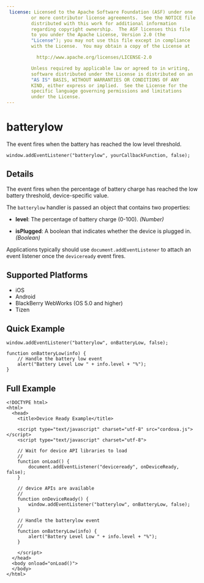 ```yaml
---
 license: Licensed to the Apache Software Foundation (ASF) under one
         or more contributor license agreements.  See the NOTICE file
         distributed with this work for additional information
         regarding copyright ownership.  The ASF licenses this file
         to you under the Apache License, Version 2.0 (the
         "License"); you may not use this file except in compliance
         with the License.  You may obtain a copy of the License at

           http://www.apache.org/licenses/LICENSE-2.0

         Unless required by applicable law or agreed to in writing,
         software distributed under the License is distributed on an
         "AS IS" BASIS, WITHOUT WARRANTIES OR CONDITIONS OF ANY
         KIND, either express or implied.  See the License for the
         specific language governing permissions and limitations
         under the License.
---
```


# batterylow

The event fires when the battery has reached the low level threshold.

    window.addEventListener("batterylow", yourCallbackFunction, false);

## Details

The event fires when the percentage of battery charge has reached the
low battery threshold, device-specific value.

The `batterylow` handler is passed an object that contains two
properties:

- __level__: The percentage of battery charge (0-100). _(Number)_

- __isPlugged__: A boolean that indicates whether the device is plugged in. _(Boolean)_

Applications typically should use `document.addEventListener` to
attach an event listener once the `deviceready` event fires.

## Supported Platforms

- iOS
- Android
- BlackBerry WebWorks (OS 5.0 and higher)
- Tizen

## Quick Example

    window.addEventListener("batterylow", onBatteryLow, false);

    function onBatteryLow(info) {
        // Handle the battery low event
        alert("Battery Level Low " + info.level + "%");
    }

## Full Example

    <!DOCTYPE html>
    <html>
      <head>
        <title>Device Ready Example</title>

        <script type="text/javascript" charset="utf-8" src="cordova.js"></script>
        <script type="text/javascript" charset="utf-8">

        // Wait for device API libraries to load
        //
        function onLoad() {
            document.addEventListener("deviceready", onDeviceReady, false);
        }

        // device APIs are available
        //
        function onDeviceReady() {
            window.addEventListener("batterylow", onBatteryLow, false);
        }

        // Handle the batterylow event
        //
        function onBatteryLow(info) {
            alert("Battery Level Low " + info.level + "%");
        }

        </script>
      </head>
      <body onload="onLoad()">
      </body>
    </html>
